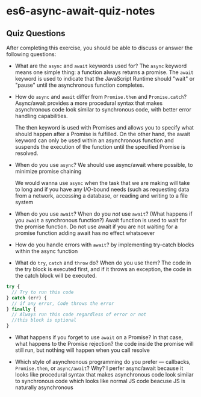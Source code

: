 # es6-async-await-quiz-notes

## Quiz Questions

After completing this exercise, you should be able to discuss or answer the following questions:

- What are the `async` and `await` keywords used for?
  The `async` keyword means one simple thing: a function always returns a promise.
  The `await` keyword is used to indicate that the JavaScript Runtime should "wait" or "pause" until the asynchronous function completes.

- How do `async` and `await` differ from `Promise.then` and `Promise.catch`?
  Async/await provides a more procedural syntax that makes asynchronous code look similar to synchronous code, with better error handling capabilities.

  The then keyword is used with Promises and allows you to specify what should happen after a Promise is fulfilled. On the other hand, the await keyword can only be used within an asynchronous function and suspends the execution of the function until the specified Promise is resolved.

- When do you use `async`?
  We should use async/await where possible, to minimize promise chaining

  We would wanna use `async` when the task that we are making will take to long and if you have any I/O-bound needs (such as requesting data from a network, accessing a database, or reading and writing to a file system

- When do you use `await`? When do you _not_ use `await`? (What happens if you `await` a synchronous function?)
  Await function is used to wait for the promise function.
  Do not use await if you are not waiting for a promise function
  adding await has no effect whatsoever

- How do you handle errors with `await`?
  by implementing try-catch blocks within the async function

- What do `try`, `catch` and `throw` do? When do you use them?
  The code in the try block is executed first, and if it throws an exception, the code in the catch block will be executed.

```javascript
try {
  // Try to run this code
} catch (err) {
  // if any error, Code throws the error
} finally {
  // Always run this code regardless of error or not
  //this block is optional
}
```

- What happens if you forget to use `await` on a Promise? In that case, what happens to the Promise rejection?
  the code inside the promise will still run, but nothing will happen when you call resolve

- Which style of asynchronous programming do you prefer — callbacks, `Promise.then`, or `async/await`? Why?
  I perfer async/await because it looks like procedural syntax that makes asynchronous code look similar to synchronous code which looks like normal JS code beacuse JS is naturally asynchronous
